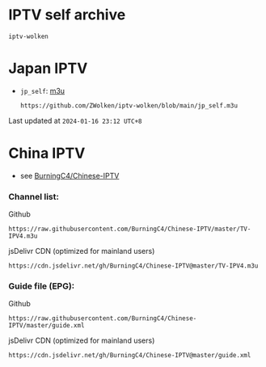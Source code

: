 # IPTV self archive
`iptv-wolken`

# Japan IPTV
* `jp_self`: [m3u](https://github.com/ZWolken/iptv-wolken/blob/main/jp_self.m3u)

	```
	https://github.com/ZWolken/iptv-wolken/blob/main/jp_self.m3u
	```

Last updated at `2024-01-16 23:12 UTC+8`

# China IPTV
* see [BurningC4/Chinese-IPTV](https://github.com/BurningC4/Chinese-IPTV)

### Channel list:
Github
```
https://raw.githubusercontent.com/BurningC4/Chinese-IPTV/master/TV-IPV4.m3u
```
jsDelivr CDN (optimized for mainland users) 
```
https://cdn.jsdelivr.net/gh/BurningC4/Chinese-IPTV@master/TV-IPV4.m3u
```
### Guide file (EPG):
Github
```
https://raw.githubusercontent.com/BurningC4/Chinese-IPTV/master/guide.xml
```
jsDelivr CDN (optimized for mainland users) 
```
https://cdn.jsdelivr.net/gh/BurningC4/Chinese-IPTV@master/guide.xml
```
